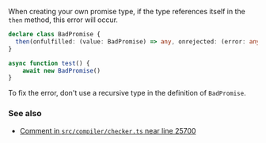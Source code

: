 When creating your own promise type, if the type references itself in the `then` method, this error will occur.

```ts
declare class BadPromise {
  then(onfulfilled: (value: BadPromise) => any, onrejected: (error: any) => any): BadPromise;
}

async function test() {
    await new BadPromise()
}
```

To fix the error, don't use a recursive type in the definition of `BadPromise`.

### See also

- [Comment in `src/compiler/checker.ts` near line 25700](https://raw.githubusercontent.com/microsoft/TypeScript/master/src/compiler/checker.ts)
